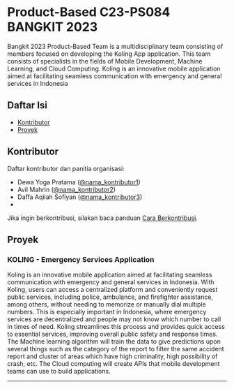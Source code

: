 # Product-Based C23-PS084 BANGKIT 2023

Bangkit 2023 Product-Based Team is a multidisciplinary team consisting of members focused on developing the Koling App application. This team consists of specialists in the fields of Mobile Development, Machine Learning, and Cloud Computing. Koling is an innovative mobile application aimed at facilitating seamless communication with emergency and general services in Indonesia

## Daftar Isi

- [Kontributor](#kontributor)
- [Proyek](#proyek)

## Kontributor

Daftar kontributor dan panitia organisasi:

- Dewa Yoga Pratama ([@nama_kontributor1](https://github.com/nama_kontributor1))
- Avil Mahrin ([@nama_kontributor2](https://github.com/avilmahrin00))
- Daffa Aqilah Sofiyan ([@nama_kontributor3](https://github.com/nama_kontributor3))
- 

Jika ingin berkontribusi, silakan baca panduan [Cara Berkontribusi](#cara-berkontribusi).

## Proyek

### KOLING - Emergency Services Application

Koling is an innovative mobile application aimed at facilitating seamless communication with emergency and general services in Indonesia. With Koling, users can access a centralized platform and conveniently request public services, including police, ambulance, and firefighter assistance, among others, without needing to memorize or manually dial multiple numbers. This is especially important in Indonesia, where emergency services are decentralized and people may not know which number to call in times of need. Koling streamlines this process and provides quick access to essential services, improving overall public safety and response times. The Machine learning algorithm will train the data to give predictions upon several things such as the category of the report to filter the same accident report and cluster of areas which have high criminality, high possibility of crash, etc.  The Cloud computing will create APIs that mobile development teams can use to build applications. 

---
